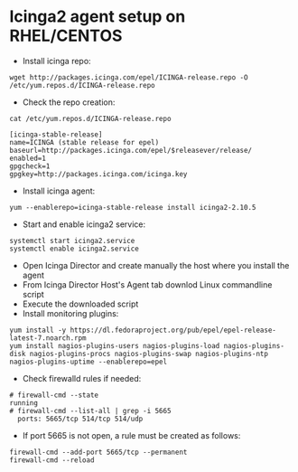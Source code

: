 # Icinga2 agent setup on RHEL/CENTOS
- Install icinga repo: 
```
wget http://packages.icinga.com/epel/ICINGA-release.repo -O /etc/yum.repos.d/ICINGA-release.repo
```
- Check the repo creation:
```
cat /etc/yum.repos.d/ICINGA-release.repo

[icinga-stable-release]
name=ICINGA (stable release for epel)
baseurl=http://packages.icinga.com/epel/$releasever/release/
enabled=1
gpgcheck=1
gpgkey=http://packages.icinga.com/icinga.key
```
- Install icinga agent:
```
yum --enablerepo=icinga-stable-release install icinga2-2.10.5
```

- Start and enable icinga2 service: 
```
systemctl start icinga2.service
systemctl enable icinga2.service
```
- Open Icinga Director and create manually the host where you install the agent
- From Icinga Director Host's Agent tab downlod Linux commandline script
- Execute the downloaded script
- Install monitoring plugins: 
```
yum install -y https://dl.fedoraproject.org/pub/epel/epel-release-latest-7.noarch.rpm
yum install nagios-plugins-users nagios-plugins-load nagios-plugins-disk nagios-plugins-procs nagios-plugins-swap nagios-plugins-ntp nagios-plugins-uptime --enablerepo=epel
```
- Check firewalld rules if needed: 
```
# firewall-cmd --state
running
# firewall-cmd --list-all | grep -i 5665
  ports: 5665/tcp 514/tcp 514/udp 
```
- If port 5665 is not open, a rule must be created as follows:
```
firewall-cmd --add-port 5665/tcp --permanent 
firewall-cmd --reload
```
